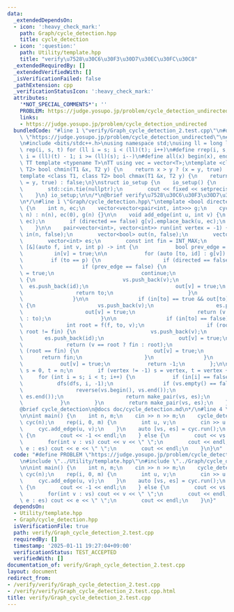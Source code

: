 ```yaml
---
data:
  _extendedDependsOn:
  - icon: ':heavy_check_mark:'
    path: Graph/cycle_detection.hpp
    title: cycle_detection
  - icon: ':question:'
    path: Utility/template.hpp
    title: "verify\u7528\u30C6\u30F3\u30D7\u30EC\u30FC\u30C8"
  _extendedRequiredBy: []
  _extendedVerifiedWith: []
  _isVerificationFailed: false
  _pathExtension: cpp
  _verificationStatusIcon: ':heavy_check_mark:'
  attributes:
    '*NOT_SPECIAL_COMMENTS*': ''
    PROBLEM: https://judge.yosupo.jp/problem/cycle_detection_undirected
    links:
    - https://judge.yosupo.jp/problem/cycle_detection_undirected
  bundledCode: "#line 1 \"verify/Graph_cycle_detection_2.test.cpp\"\n#define PROBLEM\
    \ \"https://judge.yosupo.jp/problem/cycle_detection_undirected\"\n#line 1 \"Utility/template.hpp\"\
    \n#include <bits/stdc++.h>\nusing namespace std;\nusing ll = long long;\n#define\
    \ rep(i, s, t) for (ll i = s; i < (ll)(t); i++)\n#define rrep(i, s, t) for (ll\
    \ i = (ll)(t) - 1; i >= (ll)(s); i--)\n#define all(x) begin(x), end(x)\n\n#define\
    \ TT template <typename T>\nTT using vec = vector<T>;\ntemplate <class T1, class\
    \ T2> bool chmin(T1 &x, T2 y) {\n    return x > y ? (x = y, true) : false;\n}\n\
    template <class T1, class T2> bool chmax(T1 &x, T2 y) {\n    return x < y ? (x\
    \ = y, true) : false;\n}\nstruct io_setup {\n    io_setup() {\n        ios::sync_with_stdio(false);\n\
    \        std::cin.tie(nullptr);\n        cout << fixed << setprecision(15);\n\
    \    }\n} io_setup;\n\n/*\n@brief verify\u7528\u30C6\u30F3\u30D7\u30EC\u30FC\u30C8\
    \n*/\n#line 1 \"Graph/cycle_detection.hpp\"\ntemplate <bool directed> struct cycle_detection\
    \ {\n    int n, ec;\n    vector<vector<pair<int, int>>> g;\n    cycle_detection(int\
    \ n) : n(n), ec(0), g(n) {}\n\n    void add_edge(int u, int v) {\n        g[u].emplace_back(v,\
    \ ec);\n        if (directed == false) g[v].emplace_back(u, ec);\n        ec++;\n\
    \    }\n\n    pair<vector<int>, vector<int>> run(int vertex = -1) {\n        vector<bool>\
    \ in(n, false);\n        vector<bool> out(n, false);\n        vector<int> vs;\n\
    \        vector<int> es;\n        const int fin = INT_MAX;\n        auto dfs =\
    \ [&](auto f, int v, int p) -> int {\n            bool prev_edge = false;\n  \
    \          in[v] = true;\n\n            for (auto [to, id] : g[v]) {\n       \
    \         if (to == p) {\n                    if (directed == false) {\n     \
    \                   if (prev_edge == false) {\n                            prev_edge\
    \ = true;\n                            continue;\n                        } else\
    \ {\n                            vs.push_back(v);\n                          \
    \  es.push_back(id);\n                            out[v] = true;\n           \
    \                 return to;\n                        }\n                    }\n\
    \                }\n\n                if (in[to] == true && out[to] == false)\
    \ {\n                    vs.push_back(v);\n                    es.push_back(id);\n\
    \                    out[v] = true;\n                    return (v == to ? fin\
    \ : to);\n                }\n\n                if (in[to] == false) {\n      \
    \              int root = f(f, to, v);\n                    if (root != -1 &&\
    \ root != fin) {\n                        vs.push_back(v);\n                 \
    \       es.push_back(id);\n                        out[v] = true;\n          \
    \              return (v == root ? fin : root);\n                    } else if\
    \ (root == fin) {\n                        out[v] = true;\n                  \
    \      return fin;\n                    }\n                }\n            }\n\
    \            out[v] = true;\n            return -1;\n        };\n\n        int\
    \ s = 0, t = n;\n        if (vertex != -1) s = vertex, t = vertex + 1;\n\n   \
    \     for (int i = s; i < t; i++) {\n            if (in[i] == false) {\n     \
    \           dfs(dfs, i, -1);\n                if (vs.empty() == false) {\n   \
    \                 reverse(vs.begin(), vs.end());\n                    reverse(es.begin(),\
    \ es.end());\n                    return make_pair(vs, es);\n                }\n\
    \            }\n        }\n        return make_pair(vs, es);\n    }\n};\n/*\n\
    @brief cycle_detection\n@docs doc/cycle_detection.md\n*/\n#line 4 \"verify/Graph_cycle_detection_2.test.cpp\"\
    \n\nint main() {\n    int n, m;\n    cin >> n >> m;\n    cycle_detection<false>\
    \ cyc(n);\n    rep(i, 0, m) {\n        int u, v;\n        cin >> u >> v;\n   \
    \     cyc.add_edge(u, v);\n    }\n    auto [vs, es] = cyc.run();\n    if (vs.empty())\
    \ {\n        cout << -1 << endl;\n    } else {\n        cout << vs.size() << endl;\n\
    \        for(int v : vs) cout << v << \" \";\n        cout << endl;\n        for(int\
    \ e : es) cout << e << \" \";\n        cout << endl;\n    }\n}\n"
  code: "#define PROBLEM \"https://judge.yosupo.jp/problem/cycle_detection_undirected\"\
    \n#include \"../Utility/template.hpp\"\n#include \"../Graph/cycle_detection.hpp\"\
    \n\nint main() {\n    int n, m;\n    cin >> n >> m;\n    cycle_detection<false>\
    \ cyc(n);\n    rep(i, 0, m) {\n        int u, v;\n        cin >> u >> v;\n   \
    \     cyc.add_edge(u, v);\n    }\n    auto [vs, es] = cyc.run();\n    if (vs.empty())\
    \ {\n        cout << -1 << endl;\n    } else {\n        cout << vs.size() << endl;\n\
    \        for(int v : vs) cout << v << \" \";\n        cout << endl;\n        for(int\
    \ e : es) cout << e << \" \";\n        cout << endl;\n    }\n}"
  dependsOn:
  - Utility/template.hpp
  - Graph/cycle_detection.hpp
  isVerificationFile: true
  path: verify/Graph_cycle_detection_2.test.cpp
  requiredBy: []
  timestamp: '2025-01-11 19:27:04+09:00'
  verificationStatus: TEST_ACCEPTED
  verifiedWith: []
documentation_of: verify/Graph_cycle_detection_2.test.cpp
layout: document
redirect_from:
- /verify/verify/Graph_cycle_detection_2.test.cpp
- /verify/verify/Graph_cycle_detection_2.test.cpp.html
title: verify/Graph_cycle_detection_2.test.cpp
---
```

